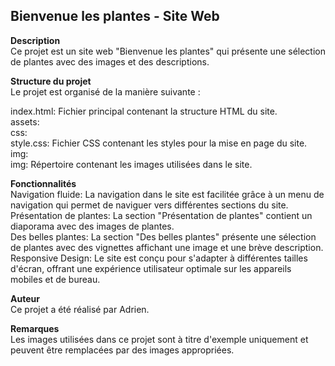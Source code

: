 ## Bienvenue les plantes - Site Web  
**Description**  
Ce projet est un site web "Bienvenue les plantes" qui présente une sélection de plantes avec des images et des descriptions.  
  
**Structure du projet**  
Le projet est organisé de la manière suivante :  
  
index.html: Fichier principal contenant la structure HTML du site.  
assets:  
  css:  
    style.css: Fichier CSS contenant les styles pour la mise en page du site.  
  img:  
  img: Répertoire contenant les images utilisées dans le site.  
    
**Fonctionnalités**  
Navigation fluide: La navigation dans le site est facilitée grâce à un menu de navigation qui permet de naviguer vers différentes sections du site.  
Présentation de plantes: La section "Présentation de plantes" contient un diaporama avec des images de plantes.  
Des belles plantes: La section "Des belles plantes" présente une sélection de plantes avec des vignettes affichant une image et une brève description.  
Responsive Design: Le site est conçu pour s'adapter à différentes tailles d'écran, offrant une expérience utilisateur optimale sur les appareils mobiles et de bureau.  
  
**Auteur**  
Ce projet a été réalisé par Adrien.  
  
**Remarques**  
Les images utilisées dans ce projet sont à titre d'exemple uniquement et peuvent être remplacées par des images appropriées.  
